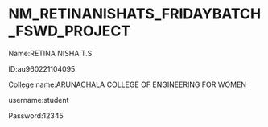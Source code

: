 # NM_RETINANISHATS_FRIDAYBATCH_FSWD_PROJECT
Name:RETINA NISHA T.S

ID:au960221104095

College name:ARUNACHALA COLLEGE OF ENGINEERING FOR WOMEN

username:student

Password:12345
